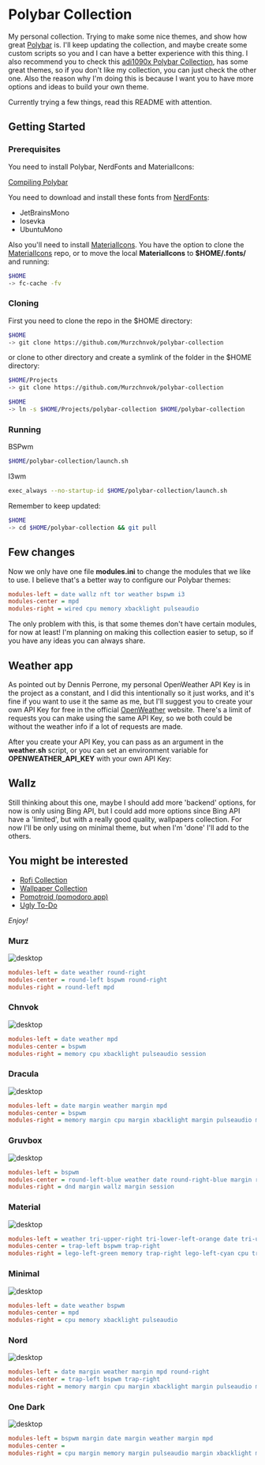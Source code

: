 # Polybar Collection

My personal collection. Trying to make some nice themes, and show how great [Polybar](https://github.com/polybar/polybar) is. I'll keep updating the collection, and maybe create some custom scripts so you and I can have a better experience with this thing. I also recommend you to check this [adi1090x Polybar Collection](https://github.com/adi1090x/polybar-themes), has some great themes, so if you don't like my collection, you can just check the other one. Also the reason why I'm doing this is because I want you to have more options and ideas to build your own theme.

Currently trying a few things, read this README with attention.

## Getting Started

### Prerequisites

You need to install Polybar, NerdFonts and MaterialIcons:

[Compiling Polybar](https://github.com/polybar/polybar/wiki/Compiling)

You need to download and install these fonts from [NerdFonts](https://www.nerdfonts.com/font-downloads):

- JetBrainsMono
- Iosevka
- UbuntuMono

Also you'll need to install [MaterialIcons](https://github.com/google/material-design-icons).
You have the option to clone the [MaterialIcons](https://github.com/google/material-design-icons) repo, or to move the local **MaterialIcons** to **$HOME/.fonts/** and running:

```bash
$HOME
-> fc-cache -fv
```

### Cloning

First you need to clone the repo in the \$HOME directory:

```bash
$HOME
-> git clone https://github.com/Murzchnvok/polybar-collection
```

or clone to other directory and create a symlink of the folder in the \$HOME directory:

```bash
$HOME/Projects
-> git clone https://github.com/Murzchnvok/polybar-collection

$HOME
-> ln -s $HOME/Projects/polybar-collection $HOME/polybar-collection
```

### Running

BSPwm

```bash
$HOME/polybar-collection/launch.sh
```

I3wm

```bash
exec_always --no-startup-id $HOME/polybar-collection/launch.sh
```

Remember to keep updated:

```bash
$HOME
-> cd $HOME/polybar-collection && git pull
```

## Few changes

Now we only have one file **modules.ini** to change the modules that we like to use. I believe that's a better way to configure our Polybar themes:

```ini
modules-left = date wallz nft tor weather bspwm i3
modules-center = mpd
modules-right = wired cpu memory xbacklight pulseaudio
```

The only problem with this, is that some themes don't have certain modules, for now at least! I'm planning on making this collection easier to setup, so if you have any ideas you can always share.

## Weather app

As pointed out by Dennis Perrone, my personal OpenWeather API Key is in the project as a constant, and I did this intentionally so it just works, and it's fine if you want to use it the same as me, but I'll suggest you to create your own API Key for free in the official [OpenWeather](https://openweathermap.org/api) website. There's a limit of requests you can make using the same API Key, so we both could be without the weather info if a lot of requests are made.

After you create your API Key, you can pass as an argument in the **weather.sh** script, or you can set an environment variable for **OPENWEATHER_API_KEY** with your own API Key:

## Wallz

Still thinking about this one, maybe I should add more 'backend' options, for now is only using Bing API, but I could add more options since Bing API have a 'limited', but with a really good quality, wallpapers collection. For now I'll be only using on minimal theme, but when I'm 'done' I'll add to the others.

## You might be interested

- [Rofi Collection](https://github.com/Murzchnvok/rofi-collection)
- [Wallpaper Collection](https://drive.google.com/drive/folders/1o1qjRgkJtnF_8uGB1z6MRsQUjWinHUsw?usp=sharing)
- [Pomotroid (pomodoro app)](https://github.com/Splode/pomotroid)
- [Ugly To-Do](https://github.com/Murzchnvok/ugly-todo)

_Enjoy!_

### Murz

![desktop](screenshots/murz/desktop.png)

```ini
modules-left = date weather round-right
modules-center = round-left bspwm round-right
modules-right = round-left mpd
```

### Chnvok

![desktop](screenshots/chnvok/desktop.png)

```ini
modules-left = date weather mpd
modules-center = bspwm
modules-right = memory cpu xbacklight pulseaudio session
```

### Dracula

![desktop](screenshots/dracula/desktop.png)

```ini
modules-left = date margin weather margin mpd
modules-center = bspwm
modules-right = memory margin cpu margin xbacklight margin pulseaudio margin battery margin session
```

### Gruvbox

![desktop](screenshots/gruvbox/desktop.png)

```ini
modules-left = bspwm
modules-center = round-left-blue weather date round-right-blue margin round-left mpd round-right
modules-right = dnd margin wallz margin session
```

### Material

![desktop](screenshots/material/desktop.png)

```ini
modules-left = weather tri-upper-right tri-lower-left-orange date tri-upper-right tri-lower-left-green mpd honey-right
modules-center = trap-left bspwm trap-right
modules-right = lego-left-green memory trap-right lego-left-cyan cpu trap-right lego-left-yellow xbacklight trap-right lego-left-orange pulseaudio trap-right lego-left-cyan battery
```

### Minimal

![desktop](screenshots/minimal/desktop.png)

```ini
modules-left = date weather bspwm
modules-center = mpd
modules-right = cpu memory xbacklight pulseaudio
```

### Nord

![desktop](screenshots/nord/desktop.png)

```ini
modules-left = date margin weather margin mpd round-right
modules-center = trap-left bspwm trap-right
modules-right = memory margin cpu margin xbacklight margin pulseaudio margin wallz margin session
```

### One Dark

![desktop](screenshots/onedark/desktop.png)

```ini
modules-left = bspwm margin date margin weather margin mpd
modules-center =
modules-right = cpu margin memory margin pulseaudio margin xbacklight margin wallz margin session
```
